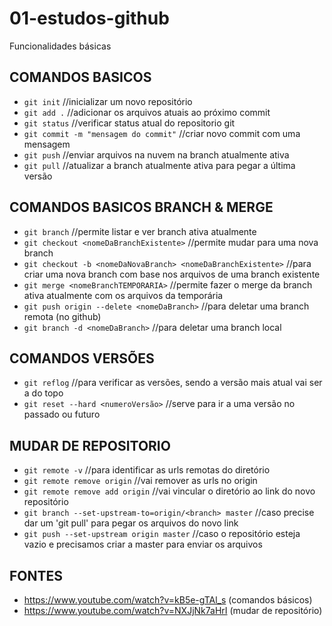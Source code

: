 # 01-estudos-github

Funcionalidades básicas

## COMANDOS BASICOS

- `git init` //inicializar um novo repositório
- `git add .` //adicionar os arquivos atuais ao próximo commit
- `git status` //verificar status atual do repositorio git
- `git commit -m "mensagem do commit"` //criar novo commit com uma mensagem
- `git push` //enviar arquivos na nuvem na branch atualmente ativa
- `git pull` //atualizar a branch atualmente ativa para pegar a última versão

## COMANDOS BASICOS BRANCH & MERGE

- `git branch` //permite listar e ver branch ativa atualmente
- `git checkout <nomeDaBranchExistente>` //permite mudar para uma nova branch
- `git checkout -b <nomeDaNovaBranch> <nomeDaBranchExistente>` //para criar uma nova branch com base nos arquivos de uma branch existente
- `git merge <nomeBranchTEMPORARIA>` //permite fazer o merge da branch ativa atualmente com os arquivos da temporária
- `git push origin --delete <nomeDaBranch>` //para deletar uma branch remota (no github)
- `git branch -d <nomeDaBranch>` //para deletar uma branch local

## COMANDOS VERSÕES

- `git reflog` //para verificar as versões, sendo a versão mais atual vai ser a do topo
- `git reset --hard <numeroVersão>` //serve para ir a uma versão no passado ou futuro

## MUDAR DE REPOSITORIO

- `git remote -v` //para identificar as urls remotas do diretório
- `git remote remove origin` //vai remover as urls no origin
- `git remote remove add origin` //vai vincular o diretório ao link do novo repositório
- `git branch --set-upstream-to=origin/<branch> master` //caso precise dar um 'git pull' para pegar os arquivos do novo link
- `git push --set-upstream origin master` //caso o repositório esteja vazio e precisamos criar a master para enviar os arquivos

## FONTES

- https://www.youtube.com/watch?v=kB5e-gTAl_s (comandos básicos)
- https://www.youtube.com/watch?v=NXJjNk7aHrI (mudar de repositório)
